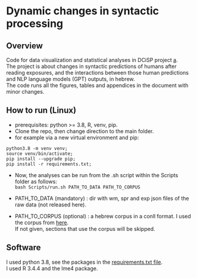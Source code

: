 # Dynamic changes in syntactic processing

## Overview
Code for data visualization and statistical analyses in DCiSP project [a](https://thesiscommons.org/8djwp/). \
The project is about changes in syntactic predictions of humans after reading exposures, and the interactions between those human predictions and
NLP language models (GPT) outputs, in hebrew. \
The code runs all the figures, tables and appendices in the document with minor changes.

## How to run (Linux)
- prerequisites: python >= 3.8, R, venv, pip.
- Clone the repo, then change direction to the main folder.
- for example via a new virtual environment and pip:
```
python3.8 -m venv venv;
source venv/bin/activate;
pip install --upgrade pip;
pip install -r requirements.txt;
```
- Now, the analyses can be run from the .sh script within the Scripts folder as follows: \
```bash Scripts/run.sh PATH_TO_DATA PATH_TO_CORPUS```

- PATH_TO_DATA (mandatory) : dir with wm, spr and exp json files of the raw data (not released here).
- PATH_TO_CORPUS (optional) : a hebrew corpus in a conll format. I used the corpus from [here](https://u.cs.biu.ac.il/~yogo/hebwiki/). \
If not given, sections that use the corpus will be skipped.

## Software
I used python 3.8, see the packages in the [requirements.txt file](https://github.com/sabn0/DCiSP-rls/blob/main/requirements.txt). \
I used R 3.4.4 and the lme4 package.
